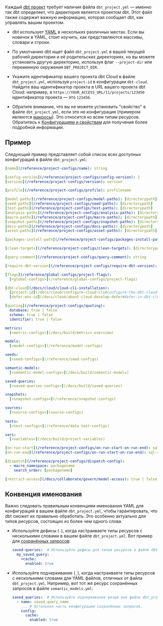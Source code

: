 Каждый [dbt проект](/docs/build/projects) требует наличия файла `dbt_project.yml` — именно так dbt определяет, что директория является проектом dbt. Этот файл также содержит важную информацию, которая сообщает dbt, как управлять вашим проектом.

- dbt использует [YAML](https://yaml.org/) в нескольких различных местах. Если вы новичок в YAML, стоит изучить, как представляются массивы, словари и строки.

- По умолчанию dbt ищет файл `dbt_project.yml` в вашей текущей рабочей директории и её родительских директориях, но вы можете установить другую директорию, используя флаг `--project-dir` или переменную окружения `DBT_PROJECT_DIR`.

- Укажите идентификатор вашего проекта dbt Cloud в файле `dbt_project.yml`, используя `project-id` в конфигурации `dbt-cloud`. Найдите ваш идентификатор проекта в URL вашего проекта dbt Cloud: например, в `https://YOUR_ACCESS_URL/11/projects/123456` идентификатор проекта — это `123456`.

- Обратите внимание, что вы не можете установить "свойство" в файле `dbt_project.yml`, если это не конфигурация (примером являются [макросы](/reference/macro-properties)). Это относится ко всем типам ресурсов. Обратитесь к [Конфигурациям и свойствам](/reference/configs-and-properties) для получения более подробной информации.

## Пример

Следующий пример представляет собой список всех доступных конфигураций в файле `dbt_project.yml`:

<File name='dbt_project.yml'>

```yml
[name](/reference/project-configs/name): string

[config-version](/reference/project-configs/config-version): 2
[version](/reference/project-configs/version): version

[profile](/reference/project-configs/profile): profilename

[model-paths](/reference/project-configs/model-paths): [directorypath]
[seed-paths](/reference/project-configs/seed-paths): [directorypath]
[test-paths](/reference/project-configs/test-paths): [directorypath]
[analysis-paths](/reference/project-configs/analysis-paths): [directorypath]
[macro-paths](/reference/project-configs/macro-paths): [directorypath]
[snapshot-paths](/reference/project-configs/snapshot-paths): [directorypath]
[docs-paths](/reference/project-configs/docs-paths): [directorypath]
[asset-paths](/reference/project-configs/asset-paths): [directorypath]

[packages-install-path](/reference/project-configs/packages-install-path): directorypath

[clean-targets](/reference/project-configs/clean-targets): [directorypath]

[query-comment](/reference/project-configs/query-comment): string

[require-dbt-version](/reference/project-configs/require-dbt-version): version-range | [version-range]

[flags](/reference/global-configs/project-flags):
  [<global-configs>](/reference/global-configs/project-flags)

[dbt-cloud](/docs/cloud/cloud-cli-installation):
  [project-id](/docs/cloud/configure-cloud-cli#configure-the-dbt-cloud-cli): project_id # Обязательно
  [defer-env-id](/docs/cloud/about-cloud-develop-defer#defer-in-dbt-cloud-cli): environment_id # Необязательно

[quoting](/reference/project-configs/quoting):
  database: true | false
  schema: true | false
  identifier: true | false

metrics:
  [<metric-configs>](/docs/build/metrics-overview)

models:
  [<model-configs>](/reference/model-configs)

seeds:
  [<seed-configs>](/reference/seed-configs)

semantic-models:
  [<semantic-model-configs>](/docs/build/semantic-models)

saved-queries:
  [<saved-queries-configs>](/docs/build/saved-queries)

snapshots:
  [<snapshot-configs>](/reference/snapshot-configs)

sources:
  [<source-configs>](source-configs)
  
tests:
  [<test-configs>](/reference/data-test-configs)

vars:
  [<variables>](/docs/build/project-variables)

[on-run-start](/reference/project-configs/on-run-start-on-run-end): sql-statement | [sql-statement]
[on-run-end](/reference/project-configs/on-run-start-on-run-end): sql-statement | [sql-statement]

[dispatch](/reference/project-configs/dispatch-config):
  - macro_namespace: packagename
    search_order: [packagename]

[restrict-access](/docs/collaborate/govern/model-access): true | false

```

</File>

## Конвенция именования

Важно следовать правильным конвенциям именования YAML для конфигураций в вашем файле `dbt_project.yml`, чтобы гарантировать, что dbt сможет их правильно обработать. Это особенно актуально для типов ресурсов, состоящих из более чем одного слова.

- Используйте дефисы (`-`), когда настраиваете типы ресурсов с несколькими словами в вашем файле `dbt_project.yml`. Вот пример для [сохранённых запросов](/docs/build/saved-queries#configure-saved-query):

    <File name="dbt_project.yml">

    ```yml
    saved-queries:  # Используйте дефисы для типов ресурсов в файле dbt_project.yml.
      my_saved_query:
        +cache:
          enabled: true
    ```
    </File>

- Используйте подчеркивание (`_`), когда настраиваете типы ресурсов с несколькими словами для YAML файлов, отличных от файла `dbt_project.yml`. Например, вот тот же ресурс сохранённых запросов в файле `semantic_models.yml`:

    <File name="models/semantic_models.yml">

    ```yml
    saved_queries:  # Используйте подчеркивания везде вне файла dbt_project.yml.
      - name: saved_query_name
        ... # Остальная часть конфигурации сохранённых запросов.
        config:
          cache:
            enabled: true
    ```
    </File>